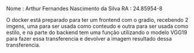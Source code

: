 Nome : Arthur Fernandes Nascimento da Silva RA : 24.85954-8

O docker está preparado para ter um frontend com o gradio, recebendo 2 imgens, uma para ser usada como conteudo e outra para ser usada como estilo, e na parte do backend tem uma função utilizando o modelo VGG19 para fazer essa transferencia e devolver a imagem resultado dessa transferencia.
